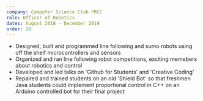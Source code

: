 ```yaml
---
company: Computer Science Club FRCC
role: Officer of Robotics
dates: August 2018 - December 2019
order: 20
---
```


- Designed, built and programmed line following and sumo robots using off the shelf microcontrollers and sensors
- Organized and ran line following robot competitions, exciting memebers about robotics and control
- Developed and led talks on 'Github for Students' and 'Creative Coding'
- Repaired and trained students on an old 'Shield Bot' so that freshmen Java students could implement proportional control in C++ on an Arduino controlled bot for their final project
